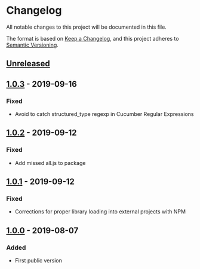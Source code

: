 # Changelog
All notable changes to this project will be documented in this file.

The format is based on [Keep a Changelog](https://keepachangelog.com/en/1.0.0/),
and this project adheres to [Semantic Versioning](https://semver.org/spec/v2.0.0.html).

## [Unreleased]

## [1.0.3] - 2019-09-16
### Fixed
- Avoid to catch structured_type regexp in Cucumber Regular Expressions

## [1.0.2] - 2019-09-12
### Fixed
- Add missed all.js to package

## [1.0.1] - 2019-09-12
### Fixed
- Corrections for proper library loading into external projects with NPM

## [1.0.0] - 2019-08-07
### Added
- First public version

[Unreleased]: https://github.com/Xanders/gherkin-steps-js/compare/v1.0.3...HEAD
[1.0.3]: https://github.com/Xanders/gherkin-steps-js/compare/v1.0.2...v1.0.3
[1.0.2]: https://github.com/Xanders/gherkin-steps-js/compare/v1.0.1...v1.0.2
[1.0.1]: https://github.com/Xanders/gherkin-steps-js/compare/v1.0.0...v1.0.1
[1.0.0]: https://github.com/Xanders/gherkin-steps-js/releases/tag/v1.0.0